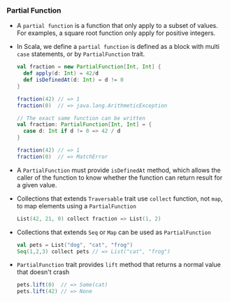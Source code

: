 ### Partial Function

* A `partial function` is a function that only apply to a subset of values. For examples, a square root function only apply for positive integers.
* In Scala, we define a `partial function` is defined as a block with multi `case` statements, or by `PartialFunction` trait.

    ```scala
    val fraction = new PartialFunction[Int, Int] {
      def apply(d: Int) = 42/d
      def isDefinedAt(d: Int) = d != 0
    }

    fraction(42) // => 1
    fraction(0)  // => java.lang.ArithmeticException

    // The exact same function can be written
    val fraction: PartialFunction[Int, Int] = {
      case d: Int if d != 0 => 42 / d
    }

    fraction(42) // => 1
    fraction(0)  // => MatchError
    ```

* A `PartialFunction` must provide `isDefinedAt` method, which allows the caller of the function to know whether the function can return result for a given value.
* Collections that extends `Traversable` trait use `collect` function, not `map`, to map elements using a `PartialFunction`

    ```scala
    List(42, 21, 0) collect fraction => List(1, 2)
    ```

* Collections that extends `Seq` or `Map` can be used as `PartialFunction`

    ```scala
    val pets = List("dog", "cat", "frog")
    Seq(1,2,3) collect pets // => List("cat", "frog")
    ```

* `PartialFunction` trait provides `lift` method that returns a normal value that doesn't crash

    ```scala
    pets.lift(0)  // => Some(cat)
    pets.lift(42) // => None
    ```

